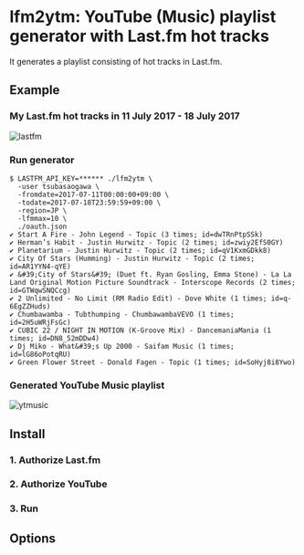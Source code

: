 # lfm2ytm: YouTube (Music) playlist generator with Last.fm hot tracks

It generates a playlist consisting of hot tracks in Last.fm.

## Example

### My Last.fm hot tracks in 11 July 2017 - 18 July 2017

![lastfm](https://user-images.githubusercontent.com/7788821/235303633-b332787b-4171-49c3-a3ab-8cf6b61b4a1b.png)

### Run generator

```
$ LASTFM_API_KEY=****** ./lfm2ytm \
  -user tsubasaogawa \
  -fromdate=2017-07-11T00:00:00+09:00 \
  -todate=2017-07-18T23:59:59+09:00 \
  -region=JP \
  -lfmmax=10 \
  ./oauth.json 
✔ Start A Fire - John Legend - Topic (3 times; id=dwTRnPtpSSk)
✔ Herman’s Habit - Justin Hurwitz - Topic (2 times; id=zwiy2EfS0GY)
✔ Planetarium - Justin Hurwitz - Topic (2 times; id=qV1KxmGDkk8)
✔ City Of Stars (Humming) - Justin Hurwitz - Topic (2 times; id=AR1YYN4-qYE)
✔ &#39;City of Stars&#39; (Duet ft. Ryan Gosling, Emma Stone) - La La Land Original Motion Picture Soundtrack - Interscope Records (2 times; id=GTWqwSNQCcg)
✔ 2 Unlimited - No Limit (RM Radio Edit) - Dove White (1 times; id=q-6EgZZHuds)
✔ Chumbawamba - Tubthumping - ChumbawambaVEVO (1 times; id=2H5uWRjFsGc)
✔ CUBIC 22 / NIGHT IN MOTION (K-Groove Mix) - DancemaniaMania (1 times; id=DN8_52mDDw4)
✔ Dj Miko - What&#39;s Up 2000 - Saifam Music (1 times; id=lG86oPotqRU)
✔ Green Flower Street - Donald Fagen - Topic (1 times; id=SoHyj8i8Ywo)
```

### Generated YouTube Music playlist

![ytmusic](https://user-images.githubusercontent.com/7788821/235303635-479550fd-a866-4816-9252-949cd91da8df.png)

## Install

### 1. Authorize Last.fm

### 2. Authorize YouTube

### 3. Run

## Options

